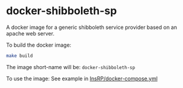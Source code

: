 # docker-shibboleth-sp

A docker image for a generic shibboleth service provider based on an apache web server.

To build the docker image:
```bash
make build
```

The image short-name will be: ``docker-shibboleth-sp``

To use the image:
See example in [InsRP/docker-compose.yml](https://github.com/InsermBiblio/InsRP/blob/master/docker-compose.yml)
